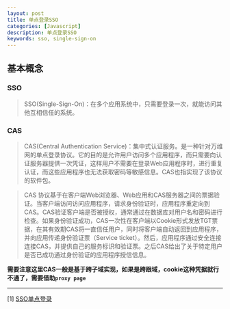 ```yaml
---
layout: post
title: 单点登录SSO
categories: [Javascript]
description: 单点登录SSO
keywords: sso, single-sign-on
---
```


## 基本概念

### SSO

> SSO(Single-Sign-On)：在多个应用系统中，只需要登录一次，就能访问其他互相信任的系统。

### CAS

> CAS(Central Authentication Service)：集中式认证服务。是一种针对万维网的单点登录协议。它的目的是允许用户访问多个应用程序，而只需要向认证服务器提供一次凭证，这样用户不需要在登录Web应用程序时，进行重复认证，而这些应用程序也无法获取密码等敏感信息。CAS也指实现了该协议的软件包。

> CAS 协议基于在客户端Web浏览器、Web应用和CAS服务器之间的票据验证。当客户端访问访问应用程序，请求身份验证时，应用程序重定向到CAS。CAS验证客户端是否被授权，通常通过在数据库对用户名和密码进行检查。如果身份验证成功，CAS一次性在客户端以Cookie形式发放TGT票据，在其有效期CAS将一直信任用户，同时将客户端自动返回到应用程序，并向应用传递身份验证票（Service ticket）。然后，应用程序通过安全连接连接CAS，并提供自己的服务标识和验证票。之后CAS给出了关于特定用户是否已成功通过身份验证的应用程序授信信息。

**需要注意这里CAS一般是基于跨子域实现，如果是跨跟域，cookie这种凭据就行不通了，需要借助`proxy page`**

---

[1] [SSO单点登录](https://wylong.top/%E6%8A%80%E6%9C%AF%E9%9A%8F%E7%AC%94/20210702-%E5%8D%95%E7%82%B9%E7%99%BB%E5%BD%95-SSO.html)